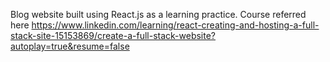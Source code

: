 Blog website built using React.js as a learning practice. Course referred here https://www.linkedin.com/learning/react-creating-and-hosting-a-full-stack-site-15153869/create-a-full-stack-website?autoplay=true&resume=false

